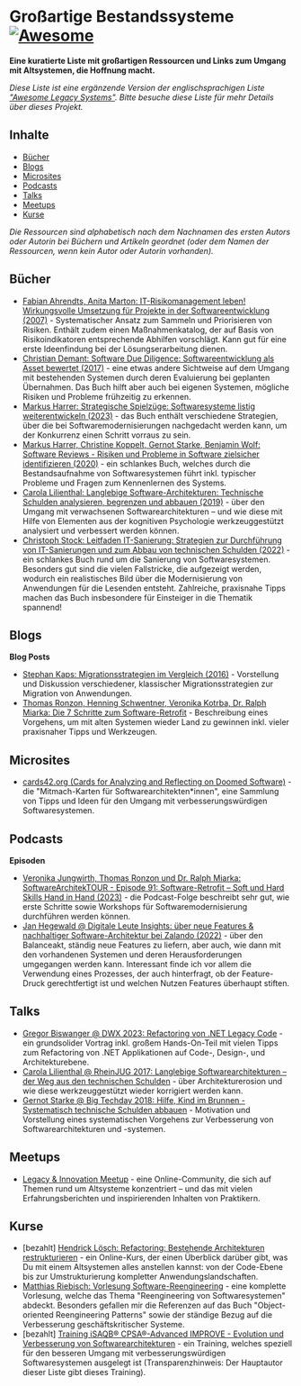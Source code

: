 # Großartige Bestandssysteme [![Awesome](https://awesome.re/badge-flat2.svg)](https://awesome.re)

**Eine kuratierte Liste mit großartigen Ressourcen und Links zum Umgang mit Altsystemen, die Hoffnung macht.**

*Diese Liste ist eine ergänzende Version der englischsprachigen Liste ["Awesome Legacy Systems"](readme.md). Bitte besuche diese Liste für mehr Details über dieses Projekt.*


## Inhalte

- [Bücher](#bücher)
- [Blogs](#blogs)
- [Microsites](#microsites)
- [Podcasts](#podcasts)
- [Talks](#talks)
- [Meetups](#meetups)
- [Kurse](#kurse)

_Die Ressourcen sind alphabetisch nach dem Nachnamen des ersten Autors oder Autorin bei Büchern und Artikeln geordnet (oder dem Namen der Ressourcen, wenn kein Autor oder Autorin vorhanden)._


## Bücher

- [Fabian Ahrendts, Anita Marton: IT-Risikomanagement leben! Wirkungsvolle Umsetzung für Projekte in der Softwareentwicklung (2007)](https://link.springer.com/book/10.1007/978-3-540-30025-0) - Systematischer Ansatz zum Sammeln und Priorisieren von Risiken. Enthält zudem einen Maßnahmenkatalog, der auf Basis von Risikoindikatoren entsprechende Abhilfen vorschlägt. Kann gut für eine erste Ideenfindung bei der Lösungserarbeitung dienen.
- [Christian Demant: Software Due Diligence: Softwareentwicklung als Asset bewertet (2017)](https://link.springer.com/book/10.1007/978-3-662-53062-7) - eine etwas andere Sichtweise auf dem Umgang mit bestehenden Systemen durch deren Evaluierung bei geplanten Übernahmen. Das Buch hilft aber auch bei eigenen Systemen, mögliche Risiken und Probleme frühzeitig zu erkennen.
- [Markus Harrer: Strategische Spielzüge: Softwaresysteme listig weiterentwickeln (2023)](https://leanpub.com/strategische-spielzuege) - das Buch enthält verschiedene Strategien, über die bei Softwaremodernisierungen nachgedacht werden kann, um der Konkurrenz einen Schritt vorraus zu sein.
- [Markus Harrer, Christine Koppelt, Gernot Starke, Benjamin Wolf: Software Reviews - Risiken und Probleme in Software zielsicher identifizieren (2020)](https://leanpub.com/software-reviews) - ein schlankes Buch, welches durch die Bestandsaufnahme von Softwaresystemen führt inkl. typischer Probleme und Fragen zum Kennenlernen des Systems.
- [Carola Lilienthal: Langlebige Software-Architekturen: Technische Schulden analysieren, begrenzen und abbauen (2019)](https://www.langlebige-softwarearchitekturen.de/) - über den Umgang mit verwachsenen Softwarearchitekturen &ndash; und wie diese mit Hilfe von Elementen aus der kognitiven Psychologie werkzeuggestützt analysiert und verbessert werden können.
- [Christoph Stock: Leitfaden IT-Sanierung: Strategien zur Durchführung von IT-Sanierungen und zum Abbau von technischen Schulden (2022)](https://www.linkedin.com/pulse/mein-neues-buch-leitfaden-it-sanierung-christoph-stock/) - ein schlankes Buch rund um die Sanierung von Softwaresystemen. Besonders gut sind die vielen Fallstricke, die aufgezeigt werden, wodurch ein realistisches Bild über die Modernisierung von Anwendungen für die Lesenden entsteht. Zahlreiche, praxisnahe Tipps machen das Buch insbesondere für Einsteiger in die Thematik spannend!



## Blogs

**Blog Posts**

* [Stephan Kaps: Migrationsstrategien im Vergleich (2016)](https://www.heise.de/ratgeber/Migrationsstrategien-im-Vergleich-3283418.html) - Vorstellung und Diskussion verschiedener, klassischer Migrationsstrategien zur Migration von Anwendungen.
* [Thomas Ronzon, Henning Schwentner, Veronika Kotrba, Dr. Ralph Miarka: Die 7 Schritte zum Software-Retrofit](https://www.informatik-aktuell.de/entwicklung/methoden/die-7-schritte-zum-software-retrofit.html) - Beschreibung eines Vorgehens, um mit alten Systemen wieder Land zu gewinnen inkl. vieler praxisnaher Tipps und Werkzeugen.


## Microsites

- [cards42.org (Cards for Analyzing and Reflecting on Doomed Software)](https://cards42.org/) - die "Mitmach-Karten für Softwarearchitekten\*innen", eine Sammlung von Tipps und Ideen für den Umgang mit verbesserungswürdigen Softwaresystemen.


## Podcasts
**Episoden**

* [Veronika Jungwirth, Thomas Ronzon und Dr. Ralph Miarka: SoftwareArchitekTOUR - Episode 91: Software-Retrofit – Soft und Hard Skills Hand in Hand (2023)](https://www.heise.de/blog/Episode-91-Software-Retrofit-Soft-und-Hard-Skills-Hand-in-Hand-7133866.html) - die Podcast-Folge beschreibt sehr gut, wie erste Schritte sowie Workshops für Softwaremodernisierung durchführen werden können.
* [Jan Hegewald @ Digitale Leute Insights: über neue Features & nachhaltiger Software-Architektur bei Zalando (2022)](https://www.digitale-leute.de/interview/jan-hegewald-software-architektur/) - über den Balanceakt, ständig neue Features zu liefern, aber auch, wie dann mit den vorhandenen Systemen und deren Herausforderungen umgegangen werden kann. Interessant finde ich vor allem die Verwendung eines Prozesses, der auch hinterfragt, ob der Feature-Druck gerechtfertigt ist und welchen Nutzen Features überhaupt stiften.

## Talks

-  [Gregor Biswanger @ DWX 2023: Refactoring von .NET Legacy Code](https://www.youtube.com/watch?v=EUDpGLx-vqs) - ein grundsolider Vortrag inkl. großem Hands-On-Teil mit vielen Tipps zum Refactoring von .NET Applikationen auf Code-, Design-, und Architekturebene.
-  [Carola Lilienthal @ RheinJUG 2017: Langlebige Softwarearchitekturen – der Weg aus den technischen Schulden](https://www.youtube.com/watch?v=Nfzuy4L9_UM) - über Architekturerosion und wie diese werkzeuggestützt wieder korrigiert werden kann.
- [Gernot Starke @ Big Techday 2018: Hilfe, Kind im Brunnen - Systematisch technische Schulden abbauen](https://www.youtube.com/watch?v=t5UjySfIDZ4) - Motivation und Vorstellung eines systematischen Vorgehens zur Verbesserung von Softwarearchitekturen und -systemen.


## Meetups

- [Legacy & Innovation Meetup](https://www.meetup.com/de-DE/legacy-innovation/) - eine Online-Community, die sich auf Themen rund um Altsysteme konzentriert &ndash; und das mit vielen Erfahrungsberichten und inspirierenden Inhalten von Praktikern.


## Kurse

- [bezahlt] [Hendrick Lösch: Refactoring: Bestehende Architekturen restrukturieren](https://www.linkedin.com/learning/refactoring-bestehende-architekturen-restrukturieren) - ein Online-Kurs, der einen Überblick darüber gibt, was Du mit einem Altsystemen alles anstellen kannst: von der Code-Ebene bis zur Umstrukturierung kompletter Anwendungslandschaften.
- [Matthias Riebisch: Vorlesung Software-Reengineering](https://lecture2go.uni-hamburg.de/l2go/-/get/v/27278) - eine komplette Vorlesung, welche das Thema "Reengineering von Softwaresystemen" abdeckt. Besonders gefallen mir die Referenzen auf das Buch "Object-oriented Reengineering Patterns" sowie der ständige Bezug auf die Verbesserung geschäftskritischer Systeme.
- [bezahlt] [Training iSAQB® CPSA®-Advanced IMPROVE - Evolution und Verbesserung von Softwarearchitekturen](https://www.socreatory.com/de/trainings/improve) - ein Training, welches speziell für den besseren Umgang mit verbesserungswürdigen Softwaresystemen ausgelegt ist (Transparenzhinweis: Der Hauptautor dieser Liste gibt dieses Training).

